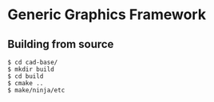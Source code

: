 # Generic Graphics Framework



## Building from source

```console
$ cd cad-base/
$ mkdir build
$ cd build
$ cmake ..
$ make/ninja/etc
```
